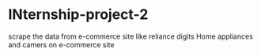 # INternship-project-2
scrape the data from e-commerce site like reliance digits  Home appliances and camers on e-commerce site
